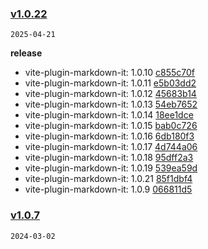 ### [v1.0.22](https://github.com/Elora-Cloud/vite-plugin-markdown-it/compare/v1.0.7...v1.0.22)

`2025-04-21`

**release**

- vite-plugin-markdown-it: 1.0.10 [c855c70f](https://github.com/Elora-Cloud/vite-plugin-markdown-it/commit/c855c70f5aa0550ffc8621e73bd47c7dc55c1127)
- vite-plugin-markdown-it: 1.0.11 [e5b03dd2](https://github.com/Elora-Cloud/vite-plugin-markdown-it/commit/e5b03dd21cd9972eb8f61afef52e4d89e9fd9147)
- vite-plugin-markdown-it: 1.0.12 [45683b14](https://github.com/Elora-Cloud/vite-plugin-markdown-it/commit/45683b14bd26f1d589a61803ae67a1bb70a53ca1)
- vite-plugin-markdown-it: 1.0.13 [54eb7652](https://github.com/Elora-Cloud/vite-plugin-markdown-it/commit/54eb7652c5bad4e7c608c1584a16b3596f1ca583)
- vite-plugin-markdown-it: 1.0.14 [18ee1dce](https://github.com/Elora-Cloud/vite-plugin-markdown-it/commit/18ee1dce174df6e0a28bdd3b90c6f49fee070576)
- vite-plugin-markdown-it: 1.0.15 [bab0c726](https://github.com/Elora-Cloud/vite-plugin-markdown-it/commit/bab0c7260aab494a9056bdeb8602218f5618a9fc)
- vite-plugin-markdown-it: 1.0.16 [6db180f3](https://github.com/Elora-Cloud/vite-plugin-markdown-it/commit/6db180f38d5511e9fd91988f4b185c94c78a037f)
- vite-plugin-markdown-it: 1.0.17 [4d744a06](https://github.com/Elora-Cloud/vite-plugin-markdown-it/commit/4d744a06bd9f6078a29dd2d92bf0fac06fc18454)
- vite-plugin-markdown-it: 1.0.18 [95dff2a3](https://github.com/Elora-Cloud/vite-plugin-markdown-it/commit/95dff2a3229d2bd9867da10a1c0c9809f448884b)
- vite-plugin-markdown-it: 1.0.19 [539ea59d](https://github.com/Elora-Cloud/vite-plugin-markdown-it/commit/539ea59dc8f00354dd26c503683efb9ce9a6c98d)
- vite-plugin-markdown-it: 1.0.21 [85f1dbf4](https://github.com/Elora-Cloud/vite-plugin-markdown-it/commit/85f1dbf4b673f1d4ec14394a8cd1f55a83ac6592)
- vite-plugin-markdown-it: 1.0.9 [066811d5](https://github.com/Elora-Cloud/vite-plugin-markdown-it/commit/066811d5b46b6b8638f771a866cf8b02cdb0206a)
### [v1.0.7](https://github.com/Elora-Cloud/vite-plugin-markdown-it/compare/v1.0.6...v1.0.7)

`2024-03-02`
